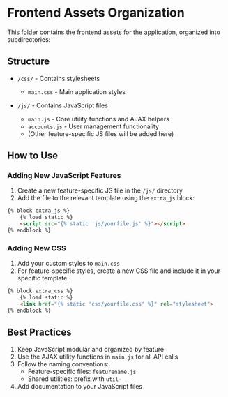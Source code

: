 # Frontend Assets Organization

This folder contains the frontend assets for the application, organized into subdirectories:

## Structure

- `/css/` - Contains stylesheets
  - `main.css` - Main application styles

- `/js/` - Contains JavaScript files
  - `main.js` - Core utility functions and AJAX helpers
  - `accounts.js` - User management functionality
  - (Other feature-specific JS files will be added here)

## How to Use

### Adding New JavaScript Features

1. Create a new feature-specific JS file in the `/js/` directory
2. Add the file to the relevant template using the `extra_js` block:

```html
{% block extra_js %}
    {% load static %}
    <script src="{% static 'js/yourfile.js' %}"></script>
{% endblock %}
```

### Adding New CSS

1. Add your custom styles to `main.css`
2. For feature-specific styles, create a new CSS file and include it in your specific template:

```html
{% block extra_css %}
    {% load static %}
    <link href="{% static 'css/yourfile.css' %}" rel="stylesheet">
{% endblock %}
```

## Best Practices

1. Keep JavaScript modular and organized by feature
2. Use the AJAX utility functions in `main.js` for all API calls
3. Follow the naming conventions:
   - Feature-specific files: `featurename.js`
   - Shared utilities: prefix with `util-`
4. Add documentation to your JavaScript files 